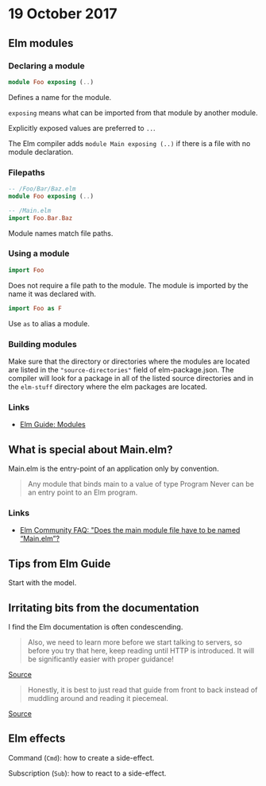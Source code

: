 # 19 October 2017

## Elm modules

### Declaring a module

```elm
module Foo exposing (..)
```

Defines a name for the module.

`exposing` means what can be imported from that module by another module.

Explicitly exposed values are preferred to `..`.

The Elm compiler adds `module Main exposing (..)` if there is a file with no
module declaration.


### Filepaths

```elm
-- /Foo/Bar/Baz.elm
module Foo exposing (..)
```

```elm
-- /Main.elm
import Foo.Bar.Baz
```

Module names match file paths.


### Using a module

```elm
import Foo
```

Does not require a file path to the module. The module is imported by the name
it was declared with.

```elm
import Foo as F
```

Use `as` to alias a module.


### Building modules

Make sure that the directory or directories where the modules are located are listed
in the `"source-directories"` field of elm-package.json. The compiler will look
for a package in all of the listed source directories and in the `elm-stuff`
directory where the elm packages are located.


### Links

- [Elm Guide: Modules](https://guide.elm-lang.org/reuse/modules.html)


## What is special about Main.elm?

Main.elm is the entry-point of an application only by convention.

> Any module that binds main to a value of type Program Never can be an entry 
> point to an Elm program.

### Links

- [Elm Community FAQ: "Does the main module file have to be named “Main.elm”?](http://faq.elm-community.org/#does-the-main-module-file-have-to-be-named-mainelm)


## Tips from Elm Guide

Start with the model.


## Irritating bits from the documentation

I find the Elm documentation is often condescending.

> Also, we need to learn more before we start talking to servers, so before you 
> try that here, keep reading until HTTP is introduced. It will be significantly 
> easier with proper guidance!

[Source](https://guide.elm-lang.org/architecture/user_input/forms.html)


> Honestly, it is best to just read that guide from front to back instead of 
> muddling around and reading it piecemeal.

[Source](http://package.elm-lang.org/packages/elm-lang/html/2.0.0/Html#beginnerProgram)


## Elm effects

Command (`Cmd`): how to create a side-effect.

Subscription (`Sub`): how to react to a side-effect.
